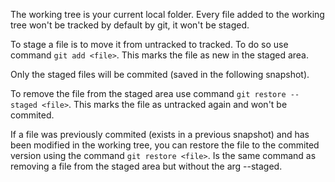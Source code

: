 The working tree is your current local folder. Every file added to the working tree won't be
tracked by default by git, it won't be staged.

To stage a file is to move it from untracked to tracked. To do so use command `git add <file>`.
This marks the file as new in the staged area.

Only the staged files will be commited (saved in the following snapshot).

To remove the file from the staged area use command `git restore --staged <file>`. This marks the 
file as untracked again and won't be commited.

If a file was previously commited (exists in a previous snapshot) and has been modified in the
working tree, you can restore the file to the commited version using the command
`git restore <file>`. Is the same command as removing a file from the staged area but without
the arg --staged.




